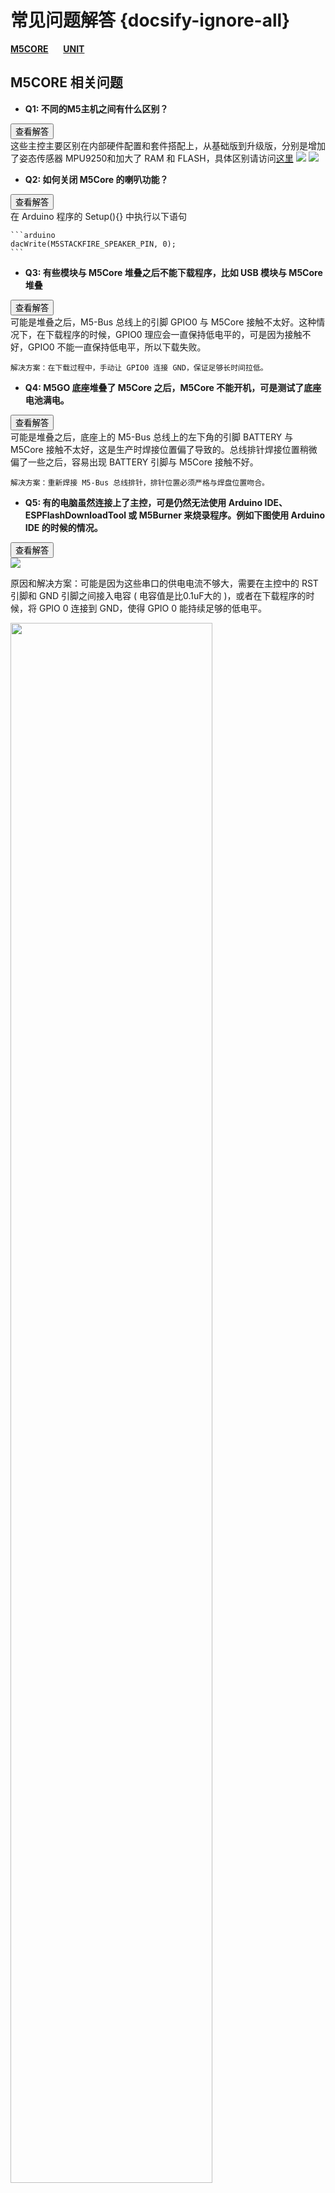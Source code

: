 # 常见问题解答 {docsify-ignore-all}

**[M5CORE](#M5CORE-Question)**&nbsp;&nbsp;&nbsp;&nbsp;&nbsp;&nbsp;**[UNIT](#UNIT-Question)**

<!-- **[主控](#主控)**&nbsp;&nbsp;&nbsp;&nbsp;&nbsp;&nbsp;**[模块](#模块)**&nbsp;&nbsp;&nbsp;&nbsp;&nbsp;&nbsp;**[底座](#底座)**&nbsp;&nbsp;&nbsp;&nbsp;&nbsp;&nbsp;**[单元](#单元)** -->


## M5CORE 相关问题

- **Q1: 不同的M5主机之间有什么区别？**

<div class="container">
  <button type="button" class="btn btn-primary" data-toggle="collapse" data-target="#Q1">查看解答</button>
  <div id="Q1" class="collapse">
    这些主控主要区别在内部硬件配置和套件搭配上，从基础版到升级版，分别是增加了姿态传感器 MPU9250和加大了 RAM 和 FLASH，具体区别请访问<a href="https://github.com/m5stack/M5-Schematic/blob/master/Core/hardware_difference_between_cores_zh_CN.md">这里</a>

<img src="https://m5stack.oss-cn-shenzhen.aliyuncs.com/image/m5-docs_table/core_comparison/core_main_comparison_04_zh_CN.png">

<img src="https://m5stack.oss-cn-shenzhen.aliyuncs.com/image/m5-docs_table/core_comparison/core_main_comparison_05_zh_CN.png">
  </div>
</div>


- **Q2: 如何关闭 M5Core 的喇叭功能？**

<div class="container">
  <button type="button" class="btn btn-primary" data-toggle="collapse" data-target="#Q2">查看解答</button>
  <div id="Q2" class="collapse">
    在 Arduino 程序的 Setup(){} 中执行以下语句

    ```arduino
    dacWrite(M5STACKFIRE_SPEAKER_PIN, 0);
    ```
  </div>
</div>

- **Q3: 有些模块与 M5Core 堆叠之后不能下载程序，比如 USB 模块与 M5Core 堆叠**

<div class="container">
  <button type="button" class="btn btn-primary" data-toggle="collapse" data-target="#Q3">查看解答</button>
  <div id="Q3" class="collapse">
    可能是堆叠之后，M5-Bus 总线上的引脚 GPIO0 与 M5Core 接触不太好。这种情况下，在下载程序的时候，GPIO0 理应会一直保持低电平的，可是因为接触不好，GPIO0 不能一直保持低电平，所以下载失败。

    解决方案：在下载过程中，手动让 GPIO0 连接 GND，保证足够长时间拉低。
  </div>
</div>


- **Q4: M5GO 底座堆叠了 M5Core 之后，M5Core 不能开机，可是测试了底座电池满电。**

<div class="container">
  <button type="button" class="btn btn-primary" data-toggle="collapse" data-target="#Q4">查看解答</button>
  <div id="Q4" class="collapse">
    可能是堆叠之后，底座上的 M5-Bus 总线上的左下角的引脚 BATTERY 与 M5Core 接触不太好，这是生产时焊接位置偏了导致的。总线排针焊接位置稍微偏了一些之后，容易出现 BATTERY 引脚与 M5Core 接触不好。

    解决方案：重新焊接 M5-Bus 总线排针，排针位置必须严格与焊盘位置吻合。
  </div>
</div>

- **Q5: 有的电脑虽然连接上了主控，可是仍然无法使用 Arduino IDE、ESPFlashDownloadTool 或 M5Burner 来烧录程序。例如下图使用 Arduino IDE 的时候的情况。**

<div class="container">
  <button type="button" class="btn btn-primary" data-toggle="collapse" data-target="#Q5">查看解答</button>
  <div id="Q5" class="collapse">
<img src="assets/img/faq/faq_03.png">

原因和解决方案：可能是因为这些串口的供电电流不够大，需要在主控中的 RST 引脚和 GND 引脚之间接入电容 ( 电容值是比0.1uF大的 )，或者在下载程序的时候，将 GPIO 0 连接到 GND，使得 GPIO 0 能持续足够的低电平。

<img src="assets/img/faq/faq_05.png" width="80%" height="80%">

<img src="assets/img/faq/faq_06.png" width="80%" height="80%">

<img src="assets/img/faq/faq_07.png" width="100%" height="100%">
  </div>
</div>

- **Q6: ESP32 有哪些特殊的 GPIO 管脚需要注意？**

<div class="container">
  <button type="button" class="btn btn-primary" data-toggle="collapse" data-target="#Q6">查看解答</button>
  <div id="Q6" class="collapse">
    ESP32 有 34 个 GPIO 管脚，其中 GPIO 34-39 仅用作输入，不能作为输出，其他的既可以作为输入又可以作为输出管脚。
  </div>
</div>


- **Q7: 为什么带 MPU9250 的 Stick 烧录了出厂固件之后，按按键 A，结果显示 "No"，即 "不存在9250"。**

<div class="container">
  <button type="button" class="btn btn-primary" data-toggle="collapse" data-target="#Q7">查看解答</button>
  <div id="Q7" class="collapse">
    重启这个 Stick，就可以显示。因为读取 MPU9250 的代码放置在出厂程序的 setup() 函数中，开机只执行一次，所以重启，让 Stick 再检测一次 MPU9250。
  </div>
</div>

- **Q8: 烧录FACES Kit 出厂程序后，屏幕上显示如下的错误**

<div class="container">
  <button type="button" class="btn btn-primary" data-toggle="collapse" data-target="#Q8">查看解答</button>
  <div id="Q8" class="collapse">
    <img src="assets/img/faq/faq_08_01.png" width="100%" height="100%">
    这是正常现象，因为程序里面有没main.py文件，所以才有这个警告。    
  </div>
</div>

- **Q9: M5stickC 无法开机.**

<div class="container">
  <button type="button" class="btn btn-primary" data-toggle="collapse" data-target="#Q9">查看解答</button>
  <div id="Q9" class="collapse">
    <img src="assets/img/faq/m5stickc_05.jpg" width="50%" height="50%">

  M5StickC存在一个问题，即电池处于低电量情况下，容易发生无法开机的现象。

  以下操作能够使设备恢复正常：1，将G0短接到3V3。 2.插入USB线。 3，屏幕亮起后停止短接，USB继续为设备充电。 
  </div>
</div>


- **Q10: M5stickC 无法识别端口(COM)**

<div class="container">
  <button type="button" class="btn btn-primary" data-toggle="collapse" data-target="#Q10">查看解答</button>
  <div id="Q10" class="collapse">

  M5StickC仅支持WIN10&Linux&MAC免驱，其余操作系统则需要用户自行安装驱动程序。

  安装步骤：1，点击下方链接，下载驱动安装包. 2.连接设备，并打开电脑设备管理器端口选项。 3，右键点击未能识别的设备，进行手动更新。

  <a href="https://www.ftdichip.com/Drivers/VCP.htm">驱动下载连接</a>
  </div>
</div>

- **Q11: M5StickC 烧录UIFlow完成 没有显示**

<div class="container">
  <button type="button" class="btn btn-primary" data-toggle="collapse" data-target="#U-Q11">查看解答</button>
  <div id="U-Q11" class="collapse">
    M5StickC默认刷新完固件后不会自动复位，需要手动按左侧开机键。
  </div>
</div>

- **Q12: UIFlow显示已经上传或者下载成功，但是并没有看到程序有所改变**

<div class="container">
  <button type="button" class="btn btn-primary" data-toggle="collapse" data-target="#U-Q12">查看解答</button>
  <div id="U-Q12" class="collapse">
    可能是网络与服务器连接不稳定导致的，建议重启M5Stack，多刷新几次硬件连接状态再执行上传下载操作。
  </div>
</div>

- **Q13: M5StickC 和 M5StickC+ 有什么区别**

<div class="container">
  <button type="button" class="btn btn-primary" data-toggle="collapse" data-target="#U-Q13">查看解答</button>
  <div id="U-Q13" class="collapse">
    M5StickC与M5StickC+在硬件配置上完全一致，只是M5StickC+增加了几个HAT，比单独购买合算一些。
  </div>
</div>

- **Q14: M5StickV 加载不了SD卡**

<div class="container">
  <button type="button" class="btn btn-primary" data-toggle="collapse" data-target="#U-Q14">查看解答</button>
  <div id="U-Q14" class="collapse">
    首先要确认SD卡的格式是否为FAT32，不可以存在分区，一些大容量SD卡通常被格式化为NTFS类型，对SD卡的兼容度做了以下测试。

  <a href="https://docs.m5stack.com/#/zh_CN/core/m5stickv">SD卡兼容性列表</a>
  </div>
</div>

- **Q15: 向V-Training发送照片但是接收的邮件并未包含模型文件**

<div class="container">
  <button type="button" class="btn btn-primary" data-toggle="collapse" data-target="#U-Q15">查看解答</button>
  <div id="U-Q15" class="collapse">
    仔细检查邮件中的内容，训练错误将在邮件中指出，发送的照片中只允许包含指定的两个文件夹，照片的最低数量和分类有要求，如果存在隐藏文件会导致训练失败。

  <a href="https://docs.m5stack.com/#/zh_CN/related_documents/v-training"> V-Training详细使用教程 </a>
  </div>
</div>

- **Q16: Arduino程序中开启了串口，但是下载运行后发现屏幕不亮或者不断重启**

<div class="container">
  <button type="button" class="btn btn-primary" data-toggle="collapse" data-target="#U-Q16">查看解答</button>
  <div id="U-Q16" class="collapse">
    M5.begin()在初始化时已经默认开启串口波特率为115200，重复定义会导致程序不正常，如果有外接串口硬件，接好硬件后再开机。
  </div>
</div>

- **Q17: 烧录程序时出现MD5文件错误**

<div class="container">
  <button type="button" class="btn btn-primary" data-toggle="collapse" data-target="#U-Q17">查看解答</button>
  <div id="U-Q17" class="collapse">
    首先仔细检查你的程序，确认没有任何问题，其次使用M5Burner进行擦除，检查是否可以清除成功，再次烧录FactoryTest检查是否可以烧录，如果能成功操作，说明没有问题，如果重复出现MD5文件错误则很大概率FLASH已经损坏。
  </div>
</div>

- **Q18: 如何提高M5Stack和M5StickC续航时间**

<div class="container">
  <button type="button" class="btn btn-primary" data-toggle="collapse" data-target="#U-Q18">查看解答</button>
  <div id="U-Q18" class="collapse">
    首先在程序上进行优化，减少不必要的检测次数；其次通过调用休眠功能，合理的进行休眠和唤醒；此外官方有配套的电池底座可以添加。
  </div>
</div>

- **Q19: 能否连接5G频段的Wi-Fi**

<div class="container">
  <button type="button" class="btn btn-primary" data-toggle="collapse" data-target="#U-Q19">查看解答</button>
  <div id="U-Q19" class="collapse">
    ESP32芯片不支持5G频段的WiFi，只可以连接2.4G。
  </div>
</div>

- **Q20: UIFlow的Micropython与官方主线Micropython有什么区别**

<div class="container">
  <button type="button" class="btn btn-primary" data-toggle="collapse" data-target="#U-Q20">查看解答</button>
  <div id="U-Q20" class="collapse">
    UIFlow是基于主线Micropython的二次封装，集成了大量M5Stack官方库，在使用上UIFlow更加简单容易理解，同时也大部分兼容主线的API写法。
  </div>
</div>

- **Q21: Arduino的部分实例与GitHub不一致**

<div class="container">
  <button type="button" class="btn btn-primary" data-toggle="collapse" data-target="#U-Q21">查看解答</button>
  <div id="U-Q21" class="collapse">
    Arduino中的实例用于出厂基础功能测试，更新速度较慢，GitHub更新较快，代码比较完善，建议直接从GitHub下载。
  </div>
</div>

- **Q22: BASIC可以使用UIFlow和M5GO的配件吗**

<div class="container">
  <button type="button" class="btn btn-primary" data-toggle="collapse" data-target="#U-Q22">查看解答</button>
  <div id="U-Q22" class="collapse">
    UIFlow是可以使用的，只是UIFlow中硬件部分有部分功能不可用，M5GO的配件是兼容的。
  </div>
</div>

- **Q23: 支持中文显示吗**

<div class="container">
  <button type="button" class="btn btn-primary" data-toggle="collapse" data-target="#U-Q23">查看解答</button>
  <div id="U-Q23" class="collapse">
    在Arduino环境中支持GB2312编码显示，参考Display中的hzk16示例，在Micropython环境下受限于执行速度和UTF-8文件大小，暂不支持。
  </div>
</div>

- **Q24: M5Stack BASIC一直正常使用，突然无法开机了，即使连接了USB**

<div class="container">
  <button type="button" class="btn btn-primary" data-toggle="collapse" data-target="#U-Q24">查看解答</button>
  <div id="U-Q24" class="collapse">
    将BASIC底座去掉，尝试开机可以启动，很大可能是底座与M-BUS接触不良导致的。
  </div>
</div>

- **Q25: M5StickV有没有相关的教程可以参考**

<div class="container">
  <button type="button" class="btn btn-primary" data-toggle="collapse" data-target="#U-Q25">查看解答</button>
  <div id="U-Q25" class="collapse">
    M5StickV采用K210芯片兼容Maixpy的开发环境，可以参考Maixpy的官方文档进行学习。
  </div>
</div>

- **Q26: 有些API为什么在资料里查不到**

<div class="container">
  <button type="button" class="btn btn-primary" data-toggle="collapse" data-target="#U-Q26">查看解答</button>
  <div id="U-Q26" class="collapse">
    提供的参考API仅限于M5硬件封装的功能，软件应用的库比如WIFI，HTTP等不属于提供的范畴，可参考其他ESP32和Arduino库，使用上是通用的。
  </div>
</div>


- **Q27: 编写的程序里用到了按键，但是按过一次之后就再也不起作用**

<div class="container">
  <button type="button" class="btn btn-primary" data-toggle="collapse" data-target="#U-Q27">查看解答</button>
  <div id="U-Q27" class="collapse">
    使用按键和喇叭需要在执行后添加M5.update()来重新响应。
  </div>
</div>

- **Q28: 想用官方的传感器配件，又想外接自己的传感器，该如何堆叠**

<div class="container">
  <button type="button" class="btn btn-primary" data-toggle="collapse" data-target="#U-Q28">查看解答</button>
  <div id="U-Q28" class="collapse">
    建议使用PLUS模块+CORE的底座实现。
  </div>
</div>

- **Q29: M5Camera写完程序以后运行发现画面是反的**

<div class="container">
  <button type="button" class="btn btn-primary" data-toggle="collapse" data-target="#U-Q29">查看解答</button>
  <div id="U-Q29" class="collapse">
    尝试添加以下代码来解决。
    sensor_t *s = esp_camera_sensor_get();
    s->set_vflip(s, 1);
	  s->set_hmirror(s, 1);
  </div>
</div>

- **Q30: 如何挂载多个相同I2C地址的传感器**

<div class="container">
  <button type="button" class="btn btn-primary" data-toggle="collapse" data-target="#U-Q30">查看解答</button>
  <div id="U-Q30" class="collapse">
    可以使用Pa.HUB配件外接6个I2C设备。
  </div>
</div>



## UNIT 相关问题

- **Q1: M5Stack 的多款摄像头 Unit 之间有什么区别？**

<div class="container">
  <button type="button" class="btn btn-primary" data-toggle="collapse" data-target="#U-Q1">查看解答</button>
  <div id="U-Q1" class="collapse">
    这些摄像头主要区别在于一些管脚 (OV2640-SIOD、OV2640-VSYNC、GROVE 接口)、镜头类型、有无 PSRAM，具体区别请访问<a href="https://shimo.im/sheets/gP96C8YTdyjGgKQC/e2041">这里</a>

<img src="https://m5stack.oss-cn-shenzhen.aliyuncs.com/image/m5-docs_table/camera_comparison/camera_comparison_zh_CN.png">
  </div>
</div>


- **Q2: 摄像头通过 WIFI 传输图像给手机，能传输多远？**

<div class="container">
  <button type="button" class="btn btn-primary" data-toggle="collapse" data-target="#U-Q2">查看解答</button>
  <div id="U-Q2" class="collapse">
    经过测试，在室内使用 M5Camera 能传输 20 米左右。
  </div>
</div>

- **Q3: BettleC连接手机遥控有时会无法响应**

<div class="container">
  <button type="button" class="btn btn-primary" data-toggle="collapse" data-target="#U-Q3">查看解答</button>
  <div id="U-Q3" class="collapse">
    大部分是由于电池电量过低引起的，如果电池电量不足会导致信号质量严重衰减。
  </div>
</div>

